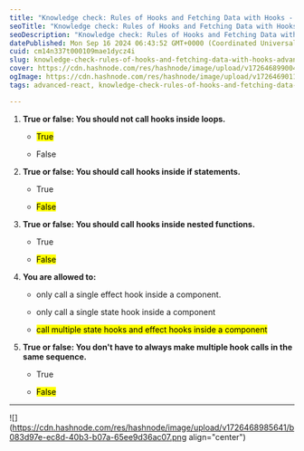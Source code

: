 ```yaml
---
title: "Knowledge check: Rules of Hooks and Fetching Data with Hooks - Advanced React"
seoTitle: "Knowledge check: Rules of Hooks and Fetching Data with Hooks - Advance"
seoDescription: "Knowledge check: Rules of Hooks and Fetching Data with Hooks - Advanced React"
datePublished: Mon Sep 16 2024 06:43:52 GMT+0000 (Coordinated Universal Time)
cuid: cm14n337t000109mae1dycz4i
slug: knowledge-check-rules-of-hooks-and-fetching-data-with-hooks-advanced-react
cover: https://cdn.hashnode.com/res/hashnode/image/upload/v1726468990044/2f3dcd21-eedb-4c2b-9314-3a2018aac4d3.jpeg
ogImage: https://cdn.hashnode.com/res/hashnode/image/upload/v1726469011319/1e46d5d0-9498-4e6c-8ce6-d480bc017b1f.jpeg
tags: advanced-react, knowledge-check-rules-of-hooks-and-fetching-data-with-hooks-advanced-react

---
```


1. **True or false: You should not call hooks inside loops.**
    
    * <mark>True</mark>
        
    * False
        
2. **True or false: You should call hooks inside if statements.**
    
    * True
        
    * <mark>False</mark>
        
3. **True or false: You should call hooks inside nested functions.**
    
    * True
        
    * <mark>False</mark>
        
4. **You are allowed to:**
    
    * only call a single effect hook inside a component.
        
    * only call a single state hook inside a component
        
    * <mark>call multiple state hooks and effect hooks inside a component</mark>
        
5. **True or false: You don't have to always make multiple hook calls in the same sequence.**
    
    * True
        
    * <mark>False</mark>
        

---

![](https://cdn.hashnode.com/res/hashnode/image/upload/v1726468985641/b083d97e-ec8d-40b3-b07a-65ee9d36ac07.png align="center")